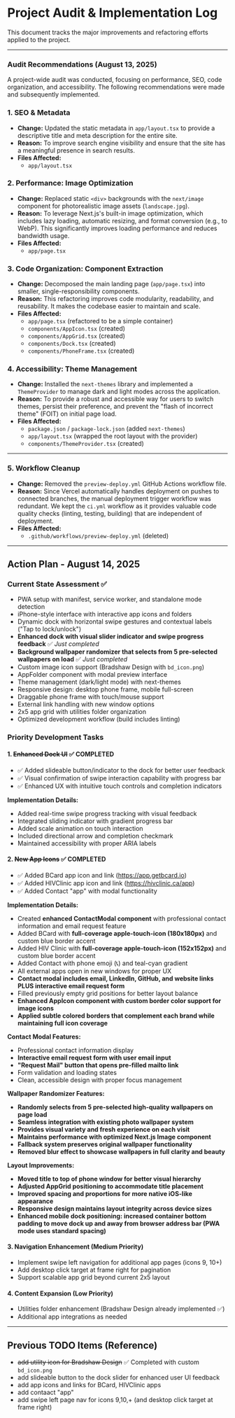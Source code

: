 # Project Audit & Implementation Log

This document tracks the major improvements and refactoring efforts applied to the project.

---

### Audit Recommendations (August 13, 2025)

A project-wide audit was conducted, focusing on performance, SEO, code organization, and accessibility. The following recommendations were made and subsequently implemented.

### 1. SEO & Metadata

-   **Change:** Updated the static metadata in `app/layout.tsx` to provide a descriptive title and meta description for the entire site.
-   **Reason:** To improve search engine visibility and ensure that the site has a meaningful presence in search results.
-   **Files Affected:**
    -   `app/layout.tsx`

### 2. Performance: Image Optimization

-   **Change:** Replaced static `<div>` backgrounds with the `next/image` component for photorealistic image assets (`landscape.jpg`).
-   **Reason:** To leverage Next.js's built-in image optimization, which includes lazy loading, automatic resizing, and format conversion (e.g., to WebP). This significantly improves loading performance and reduces bandwidth usage.
-   **Files Affected:**
    -   `app/page.tsx`

### 3. Code Organization: Component Extraction

-   **Change:** Decomposed the main landing page (`app/page.tsx`) into smaller, single-responsibility components.
-   **Reason:** This refactoring improves code modularity, readability, and reusability. It makes the codebase easier to maintain and scale.
-   **Files Affected:**
    -   `app/page.tsx` (refactored to be a simple container)
    -   `components/AppIcon.tsx` (created)
    -   `components/AppGrid.tsx` (created)
    -   `components/Dock.tsx` (created)
    -   `components/PhoneFrame.tsx` (created)

### 4. Accessibility: Theme Management

-   **Change:** Installed the `next-themes` library and implemented a `ThemeProvider` to manage dark and light modes across the application.
-   **Reason:** To provide a robust and accessible way for users to switch themes, persist their preference, and prevent the "flash of incorrect theme" (FOIT) on initial page load.
-   **Files Affected:**
    -   `package.json` / `package-lock.json` (added `next-themes`)
    -   `app/layout.tsx` (wrapped the root layout with the provider)
    -   `components/ThemeProvider.tsx` (created)

---

### 5. Workflow Cleanup

-   **Change:** Removed the `preview-deploy.yml` GitHub Actions workflow file.
-   **Reason:** Since Vercel automatically handles deployment on pushes to connected branches, the manual deployment trigger workflow was redundant. We kept the `ci.yml` workflow as it provides valuable code quality checks (linting, testing, building) that are independent of deployment.
-   **Files Affected:**
    -   `.github/workflows/preview-deploy.yml` (deleted)

---

## Action Plan - August 14, 2025

### Current State Assessment ✅
- PWA setup with manifest, service worker, and standalone mode detection
- iPhone-style interface with interactive app icons and folders  
- Dynamic dock with horizontal swipe gestures and contextual labels ("Tap to lock/unlock")
- **Enhanced dock with visual slider indicator and swipe progress feedback** ✅ *Just completed*
- **Background wallpaper randomizer that selects from 5 pre-selected wallpapers on load** ✅ *Just completed*
- Custom image icon support (Bradshaw Design with `bd_icon.png`)
- AppFolder component with modal preview interface
- Theme management (dark/light mode) with next-themes
- Responsive design: desktop phone frame, mobile full-screen
- Draggable phone frame with touch/mouse support
- External link handling with new window options
- 2x5 app grid with utilities folder organization
- Optimized development workflow (build includes linting)

### Priority Development Tasks

#### 1. ~~Enhanced Dock UI~~ ✅ **COMPLETED** 
- ✅ Added slideable button/indicator to the dock for better user feedback
- ✅ Visual confirmation of swipe interaction capability with progress bar
- ✅ Enhanced UX with intuitive touch controls and completion indicators

**Implementation Details:**
- Added real-time swipe progress tracking with visual feedback
- Integrated sliding indicator with gradient progress bar
- Added scale animation on touch interaction
- Included directional arrow and completion checkmark
- Maintained accessibility with proper ARIA labels

#### 2. ~~New App Icons~~ ✅ **COMPLETED**
- ✅ Added BCard app icon and link (https://app.getbcard.io)
- ✅ Added HIVClinic app icon and link (https://hivclinic.ca/app) 
- ✅ Added Contact "app" with modal functionality

**Implementation Details:**
- Created **enhanced ContactModal component** with professional contact information and email request feature
- Added BCard with **full-coverage apple-touch-icon (180x180px)** and custom blue border accent
- Added HIV Clinic with **full-coverage apple-touch-icon (152x152px)** and custom blue border accent  
- Added Contact with phone emoji (📞) and teal-cyan gradient
- All external apps open in new windows for proper UX
- **Contact modal includes email, LinkedIn, GitHub, and website links PLUS interactive email request form**
- Filled previously empty grid positions for better layout balance
- **Enhanced AppIcon component with custom border color support for image icons**
- **Applied subtle colored borders that complement each brand while maintaining full icon coverage**

**Contact Modal Features:**
- Professional contact information display
- **Interactive email request form with user email input**
- **"Request Mail" button that opens pre-filled mailto link**
- Form validation and loading states
- Clean, accessible design with proper focus management

**Wallpaper Randomizer Features:**
- **Randomly selects from 5 pre-selected high-quality wallpapers on page load**
- **Seamless integration with existing photo wallpaper system**
- **Provides visual variety and fresh experience on each visit**
- **Maintains performance with optimized Next.js Image component**
- **Fallback system preserves original wallpaper functionality**
- **Removed blur effect to showcase wallpapers in full clarity and beauty**

**Layout Improvements:**
- **Moved title to top of phone window for better visual hierarchy**
- **Adjusted AppGrid positioning to accommodate title placement**
- **Improved spacing and proportions for more native iOS-like appearance**
- **Responsive design maintains layout integrity across device sizes**
- **Enhanced mobile dock positioning: increased container bottom padding to move dock up and away from browser address bar (PWA mode uses standard spacing)**

#### 3. Navigation Enhancement (Medium Priority) 
- Implement swipe left navigation for additional app pages (icons 9, 10+)
- Add desktop click target at frame right for pagination
- Support scalable app grid beyond current 2x5 layout

#### 4. Content Expansion (Low Priority)
- Utilities folder enhancement (Bradshaw Design already implemented ✅)
- Additional app integrations as needed

---

## Previous TODO Items (Reference)

- ~~add utility icon for Bradshaw Design~~ ✅ Completed with custom `bd_icon.png`
- add slideable button to the dock slider for enhanced user UI feedback
- add app icons and links for BCard, HIVClinic apps
- add contaact "app"
- add swipe left page nav for icons 9,10,+ (and desktop click target at frame right)
